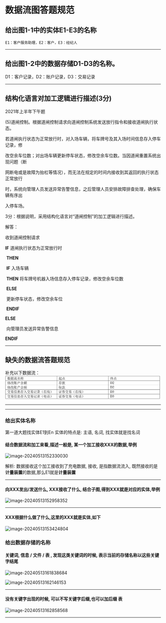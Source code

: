 # 数据流图答题规范

## 给出图1-1中的实体E1-E3的名称

```
E1：客户服务助理，E2：客户，E3：经纪人
```

---

## 给出图1-2中的数据存储D1-D3的名称。

D1：客户记录，D2：账户记录，D3：交易记录

---

## 结构化语言对加工逻辑进行描述(3分)

2021年上半年下午题

(5)道闸控制。根据道闸控制请求向道闸控制系统发送放行指令和接收道闸执行状态。

若道闸执行状态为正常放行时，对入场车辆，将车牌号及其入场时间信息存入停车记录，修

改空余车位数；对出场车辆更新停车状态，修改空余车位数。当因道闸重置系统出现问题（断

网断电或是故障为抬杠等情况），而无法在规定的时间内接收到其返回的执行状态正常放行

时，系统向管理人员发送异常告警信息，之后管理人员安排故障排查处理，确保车辆有序出

入停车场。

3分：根据说明，采用结构化语言对“道闸控制”的加工逻辑进行描述。

解答：

收到道闸控制请求

**IF** 道闸执行状态为正常放行时

​	**THEN**

​	**IF** 入场车辆

​		**THEN** 将车牌号机器入场信息存入停车记录，修改空余车位数

​	**ELSE**

​		更新停车状态，修改空余车位

​	**ENDIF**

**ELSE**

​	向管理员发送异常告警信息

**ENDIF**

---

## 缺失的数据流答题规范

补充以下数据流：
![C8XZnekckA](../../img/C8XZnekckA.png)

---

---

### 给出实体名称

第一道大题找实体E1到En
实体的特点是: 主语, 名词, 找实体就是找名词

#### 结合数据流和加工来看,描述一般是, 某一个**加工**接收**XXX**的数据,举例

![image-20240513152330030](../../../../work-record/src/img/image-20240513152330030.png)

解析: 数据接收这个加工接收到了充电数据, 接收, 是指数据流流入, 既然接收的是**计量装置**的数据,那么E1就是**计量装置**

---

#### 向XXX发出/发送什么, XXX接收了什么, 结合子图,得到XXX就是对应的实体,举例

![image-20240513152958352](../../../../work-record/src/img/image-20240513152958352.png)

---

#### XXX根据什么做了什么,这里的XXX就是实体,如下

![image-20240513153424804](../../../../work-record/src/img/image-20240513153424804.png)

### 给出数据存储的名称

#### 关键词, **信息** / **文件** / **表** , 发现这类关键词的时候, 表示当前的存储名称以这些关键字结尾

![image-20240513161838684](../../../../work-record/src/img/image-20240513161838684.png)



![image-20240513162146153](../../../../work-record/src/img/image-20240513162146153.png)



---



#### 没有关键字出现的时候, 可以不写关键字后缀,也可以加后缀 表

![image-20240513162858568](../../../../work-record/src/img/image-20240513162858568.png)



---

